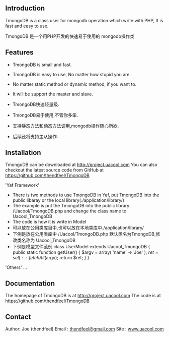 Introduction
------------
TmongoDB is a class user for mongodb operation which write with PHP, It is fast and easy to use.

TmongoDB 是一个用PHP开发的快速易于使用的 mongodb操作类


Features
--------
* TmongoDB is small and fast.
* TmongoDB is easy to use, No matter how stupid you are.
* No matter static method or dynamic method, if you want to.
* It will be support the master and slave.

* TmongoDB快速轻量级.
* TmongoDB易于使用,不管你多笨.
* 支持静态方法和动态方法调用,mongodb操作随心所欲.
* 后续还将支持主从操作.



Installation
------------
TmongoDB can be downloaded at http://project.uacool.com
You can also checkout the latest source code from GitHub at https://github.com/thendfeel/TmongoDB

'Yaf Framework' 
* There is two methods to use TmongoDB in Yaf, put TmongoDB into the public libaray or the local library(./application/library/)
* The example is put the TmongoDB into the public library /Uacool/TmongoDB.php and change the class name to Uacool_TmongoDB
* The code is how it is write in Model
* 可以放在公用类库目中,也可以放在本地类库中./application/library/
* 下例是放在公用类库中 /Uacool/TmongoDB.php 默认类名为TmongoDB,修改类名称为 Uacool_TmongoDB
* 下例是模型文件范例
    class UserModel extends Uacool_TmongoDB
    {
        public static function getUser()
        {
            $argv = array(
                'name' => 'Joe'
            );
            $ret = self::fetchAll($argv);
            return $ret;
        }
    }


'Others' 
...


Documentation
-------------
The homepage of TmongoDB is at http://project.uacool.com
The code is at https://github.com/thendfeel/TmongoDB


Contact
-------
Author: Joe (thendfeel)
Email : thendfeel@gmail.com
Site  : www.uacool.com
